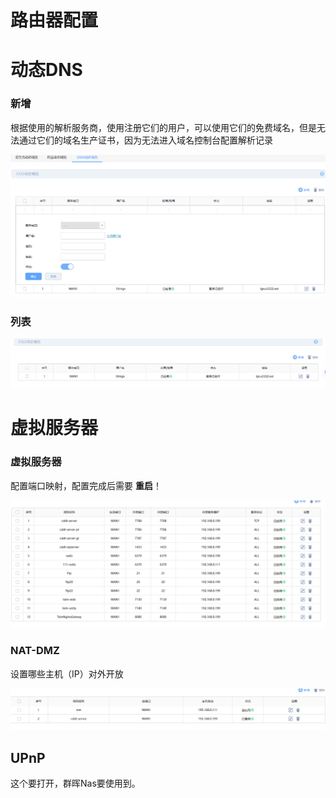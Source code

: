 # 路由器配置

# 动态DNS

### 新增

根据使用的解析服务商，使用注册它们的用户，可以使用它们的免费域名，但是无法通过它们的域名生产证书，因为无法进入域名控制台配置解析记录

![](image/image_I2EhGQ_mKL.png)

### 列表

![](image/image_i9l8pdqZ9c.png)

# 虚拟服务器

### 虚拟服务器

配置端口映射，配置完成后需要 **重启**！

![](image/image_b05kzKxZzb.png)

### NAT-DMZ

设置哪些主机（IP）对外开放

![](image/image_SQ2bSN50xm.png)

## UPnP

这个要打开，群晖Nas要使用到。
